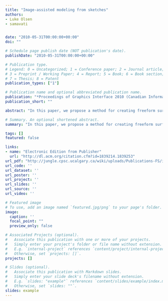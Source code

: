 ```yaml
---
title: "Image-assisted modeling from sketches"
authors:
- Luke Olsen
- samavati


date: "2010-05-31T00:00:00+00:00"
doi: ""

# Schedule page publish date (NOT publication's date).
publishDate: "2010-05-31T00:00:00+00:00"

# Publication type.
# Legend: 0 = Uncategorized; 1 = Conference paper; 2 = Journal article;
# 3 = Preprint / Working Paper; 4 = Report; 5 = Book; 6 = Book section;
# 7 = Thesis; 8 = Patent
publication_types: ["1"]

# Publication name and optional abbreviated publication name.
publication: "*Proceedings of Graphics Interface 2010 (Canadian Information Processing Society)*"
publication_short: ""

abstract: "In this paper, we propose a method for creating freeform surfaces from sketch-annotated images. Beginning from an image, the user sketches object boundaries, features, and holes. Sketching is made easier by a magnetic pen that follows strong edges in the image. To create a surface from the sketch, a planar mesh is constructed such that its geometry aligns with the boundary and interior features. We then inflate to 3D using a discrete distance transform filtered through a cross-sectional mapping function. Finally, the input image is applied as a texture to the surface. The benefits of our framework are demonstrated with examples in modeling both freeform and manufactured objects."

# Summary. An optional shortened abstract.
summary: "In this paper, we propose a method for creating freeform surfaces from sketch-annotated images. Beginning from an image, the user sketches object boundaries, features, and holes. Sketching is made easier by a magnetic pen that follows strong edges in the image. To create a surface from the sketch, a planar mesh is constructed such that its geometry aligns with the boundary and interior features. We then inflate to 3D using a discrete distance transform filtered through a cross-sectional mapping ..."

tags: []
featured: false

links:
- name: "Electronic Edition from Publisher"
  url: "http://dl.acm.org/citation.cfm?id=1839214.1839253"
url_pdf: "http://jungle.cpsc.ucalgary.ca/wiki/uploads/Publications-FS/image-assited-sbm-gi2010-olsen.pdf"
url_code: ''
url_dataset: ''
url_poster: ''
url_project: ''
url_slides: ''
url_source: ''
url_video: ''

# Featured image
# To use, add an image named `featured.jpg/png` to your page's folder. 
image:
  caption: ''
  focal_point: ""
  preview_only: false

# Associated Projects (optional).
#   Associate this publication with one or more of your projects.
#   Simply enter your project's folder or file name without extension.
#   E.g. `internal-project` references `content/project/internal-project/index.md`.
#   Otherwise, set `projects: []`.
projects: []

# Slides (optional).
#   Associate this publication with Markdown slides.
#   Simply enter your slide deck's filename without extension.
#   E.g. `slides: "example"` references `content/slides/example/index.md`.
#   Otherwise, set `slides: ""`.
slides: example
---
```

